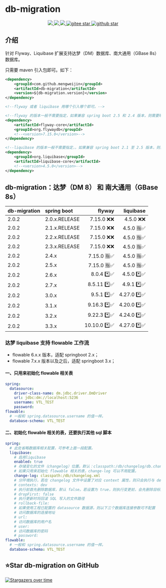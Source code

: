 # db-migration
<p align="center">
    <a target="_blank" href="https://search.maven.org/search?q=g:%22com.github.mengweijin%22%20AND%20a:%22db-migration%22">
        <img src="https://img.shields.io/maven-central/v/com.github.mengweijin/db-migration?label=db-migration&color=blue" />
    </a>
	<a target="_blank" href="https://github.com/mengweijin/db-migration/blob/master/LICENSE">
		<img src="https://img.shields.io/badge/license-Apache2.0-blue.svg" />
	</a>
	<a target="_blank" href="https://www.oracle.com/technetwork/java/javase/downloads/index.html">
		<img src="https://img.shields.io/badge/JDK-8+-green.svg" />
	</a>
	<a target="_blank" href="https://gitee.com/mengweijin/db-migration/stargazers">
		<img src="https://gitee.com/mengweijin/db-migration/badge/star.svg?theme=dark" alt='gitee star'/>
	</a>
	<a target="_blank" href='https://github.com/mengweijin/db-migration'>
		<img src="https://img.shields.io/github/stars/mengweijin/db-migration.svg?style=social" alt="github star"/>
	</a>
</p>

## 介绍
针对 Flyway、Liquibase 扩展支持达梦（DM）数据库、南大通用（GBase 8s）数据库。

只需要 maven 引入包即可。如下：

```xml
<dependency>
    <groupId>com.github.mengweijin</groupId>
    <artifactId>db-migration</artifactId>
    <version>${db-migration.version}</version>
</dependency>

<!--flyway 或者 liquibase 用哪个引入哪个即可。-->

<!--flyway 的版本一般不需要指定，如果兼容 spring boot 2.5 和 2.4 版本，则需要明确指定为 7.15.0 版本。-->
<dependency>
    <artifactId>flyway-core</artifactId>
    <groupId>org.flywaydb</groupId>
    <!--<version>7.15.0</version>-->
</dependency>

<!--liquibase 的版本一般不需要指定，，如果兼容 spring boot 2.1 至 2.5 版本，则需要明确指定为 4.5.0 版本。-->
<dependency>
    <groupId>org.liquibase</groupId>
    <artifactId>liquibase-core</artifactId>
    <!--<version>4.5.0</version>-->
</dependency>
```

## db-migration：达梦（DM 8） 和 南大通用（GBase 8s）

| db-migration | spring boot   |       flyway |   liquibase |
|:-------------|:--------------|-------------:|------------:|
| 2.0.2        | 2.0.x.RELEASE |    7.15.0 ❌❌ |    4.5.0 ❌❌ |
| 2.0.2        | 2.1.x.RELEASE |    7.15.0 ❌❌ |   4.5.0 🈯✅ |
| 2.0.2        | 2.2.x.RELEASE |    7.15.0 ❌❌ |   4.5.0 🈯✅ |
| 2.0.2        | 2.3.x.RELEASE |    7.15.0 ❌❌ |   4.5.0 🈯✅ |
| 2.0.2        | 2.4.x         |   7.15.0 🈯✅ |   4.5.0 🈯✅ |
| 2.0.2        | 2.5.x         |   7.15.0 🈯✅ |   4.5.0 🈯✅ |
| 2.0.2        | 2.6.x         |   8.0.4 *️⃣✅ |  4.5.0 *️⃣✅ |
| 2.0.2        | 2.7.x         |  8.5.11 *️⃣✅ |  4.9.1 *️⃣✅ |
| 2.0.2        | 3.0.x         |   9.5.1 *️⃣✅ | 4.27.0 *️⃣✅ |
| 2.0.2        | 3.1.x         |  9.16.3 *️⃣✅ | 4.20.0 *️⃣✅ |
| 2.0.2        | 3.2.x         |  9.22.3 *️⃣✅ | 4.24.0 *️⃣✅ |
| 2.0.2        | 3.3.x         | 10.10.0 *️⃣✅ | 4.27.0 *️⃣✅ |

### 达梦 liquibase 支持 flowable 工作流

* flowable 6.x.x 版本，适配 springboot 2.x；
* flowable 7.x.x 版本以及之后，适配 springboot 3.x；

#### 一、只用来初始化 flowable 相关表

```yaml
spring:
  datasource:
    driver-class-name: dm.jdbc.driver.DmDriver
    url: jdbc:dm://localhost:5236
    username: VTL_TEST
    password: 
flowable:
  # 一般和 spring.datasource.username 的值一样。
  database-schema: VTL_TEST
```

#### 二、初始化 flowable 相关的表，还要执行其他 sql 脚本

```yaml
spring:
  # 此处省略数据库相关配置，可参考上面一段配置。
  liquibase:
    # 启用liquibase
    enabled: true
    # 存储变化的文件（changelog）位置。默认：classpath:/db/changelog/db.changelog-master.xml
    # 如果只用来初始化 flowable 相关的表，change-log 可以不用配置。
    change-log: classpath:/db/changelog.xml
    # 分环境执行，若在 changelog 文件中设置了对应 context 属性，则只会执行与 dev 对应值的 changeset
    # contexts: dev
    # 执行前首先删除数据库，默认 false。若设置为 true，则执行变更前，会先删除目标数据库，请谨慎
    # dropFirst: false
    # 执行更新时将回滚 SQL 写入的文件路径
    # rollback-file:
    # 如果使用工程已配置的 datasource 数据源，则以下三个数据库连接参数可不配置
    # 访问数据库的连接地址
    # url:
    # 访问数据库的用户名
    # user:
    # 访问数据库的密码
    # password:
flowable:
  # 一般和 spring.datasource.username 的值一样。
  database-schema: VTL_TEST
```


## ⭐Star db-migration on GitHub

[![Stargazers over time](https://starchart.cc/mengweijin/db-migration.svg)](https://starchart.cc/mengweijin/db-migration)
